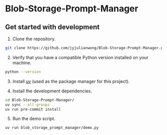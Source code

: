 # Blob-Storage-Prompt-Manager

## Get started with development

1. Clone the repository.

```bash
git clone https://github.com/jyjulianwong/Blob-Storage-Prompt-Manager.git
```

2. Verify that you have a compatible Python version installed on your machine.
```bash
python --version
```

3. Install [uv](https://github.com/astral-sh/uv) (used as the package manager for this project).

4. Install the development dependencies.
```bash
cd Blob-Storage-Prompt-Manager/
uv sync --all-groups
uv run pre-commit install
```

5. Run the demo script.
```bash
uv run blob_storage_prompt_manager/demo.py
```
